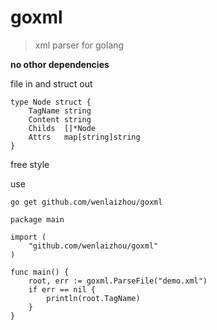 # goxml

>xml parser for golang

**no othor dependencies**

file in and struct out

```
type Node struct {
	TagName string
	Content string
	Childs  []*Node
	Attrs   map[string]string
}
```
free style

use

```
go get github.com/wenlaizhou/goxml
```

```
package main

import (
	"github.com/wenlaizhou/goxml"
)

func main() {
	root, err := goxml.ParseFile("demo.xml")
	if err == nil {
		println(root.TagName)
	}
}

```
